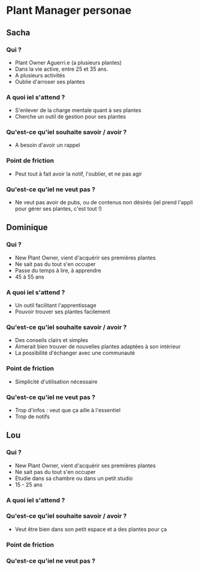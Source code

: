 # Plant Manager personae

## Sacha
### Qui ?
  - Plant Owner Aguerri.e (a plusieurs plantes)
  - Dans la vie active, entre 25 et 35 ans.
  - A plusieurs activités
  - Oublie d'arroser ses plantes

### A quoi iel s'attend ?
  - S'enlever de la charge mentale quant à ses plantes
  - Cherche un outil de gestion pour ses plantes

### Qu'est-ce qu'iel souhaite savoir / avoir ?
  - A besoin d'avoir un rappel

### Point de friction
  - Peut tout à fait avoir la notif, l'oublier, et ne pas agir

### Qu'est-ce qu'iel ne veut pas ?
  - Ne veut pas avoir de pubs, ou de contenus non désirés (iel prend l'appli pour gérer ses plantes, c'est tout !)
  
## Dominique
### Qui ?
  - New Plant Owner, vient d'acquérir ses premières plantes
  - Ne sait pas du tout s'en occuper
  - Passe du temps à lire, à apprendre
  - 45 à 55 ans

### A quoi iel s'attend ?
  - Un outil facilitant l'apprentissage
  - Pouvoir trouver ses plantes facilement

### Qu'est-ce qu'iel souhaite savoir / avoir ?
  - Des conseils clairs et simples
  - Aimerait bien trouver de nouvelles plantes adaptées à son intérieur
  - La possibilité d'échanger avec une communauté

### Point de friction
  - Simplicité d'utilisation nécessaire

### Qu'est-ce qu'iel ne veut pas ?
  - Trop d'infos : veut que ça aille à l'essentiel
  - Trop de notifs

## Lou
### Qui ?
  - New Plant Owner, vient d'acquérir ses premières plantes
  - Ne sait pas du tout s'en occuper
  - Etudie dans sa chambre ou dans un petit studio
  - 15 - 25 ans
### A quoi iel s'attend ?
### Qu'est-ce qu'iel souhaite savoir / avoir ?
  - Veut être bien dans son petit espace et a des plantes pour ça
### Point de friction
### Qu'est-ce qu'iel ne veut pas ?
